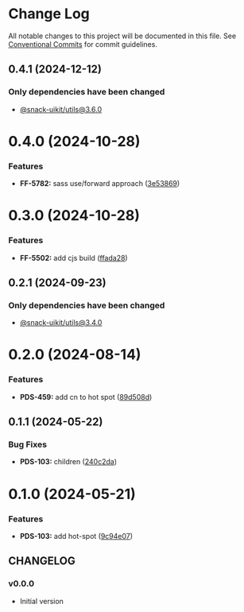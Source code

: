 # Change Log

All notable changes to this project will be documented in this file.
See [Conventional Commits](https://conventionalcommits.org) for commit guidelines.

## 0.4.1 (2024-12-12)

### Only dependencies have been changed
* [@snack-uikit/utils@3.6.0](https://github.com/cloud-ru-tech/snack-uikit/blob/master/packages/utils/CHANGELOG.md)





# 0.4.0 (2024-10-28)


### Features

* **FF-5782:** sass use/forward approach ([3e53869](https://github.com/cloud-ru-tech/snack-uikit/commit/3e53869ace864a7718e434b7f410c15dbd911cd5))





# 0.3.0 (2024-10-28)


### Features

* **FF-5502:** add cjs build ([ffada28](https://github.com/cloud-ru-tech/snack-uikit/commit/ffada28bfdc37ea760eb1c8759342e680bdf8dd6))





## 0.2.1 (2024-09-23)

### Only dependencies have been changed
* [@snack-uikit/utils@3.4.0](https://github.com/cloud-ru-tech/snack-uikit/blob/master/packages/utils/CHANGELOG.md)





# 0.2.0 (2024-08-14)


### Features

* **PDS-459:** add cn to hot spot ([89d508d](https://github.com/cloud-ru-tech/snack-uikit/commit/89d508dc6dd34fed0f6f786ab04e19d925822544))





## 0.1.1 (2024-05-22)


### Bug Fixes

* **PDS-103:** children ([240c2da](https://github.com/cloud-ru-tech/snack-uikit/commit/240c2da0dec104179d87b77e0ffb3741ccd43ff7))





# 0.1.0 (2024-05-21)


### Features

* **PDS-103:** add hot-spot ([9c94e07](https://github.com/cloud-ru-tech/snack-uikit/commit/9c94e07a3d6ffa95030b2d571606737a9c61bddd))





## CHANGELOG

### v0.0.0

- Initial version
